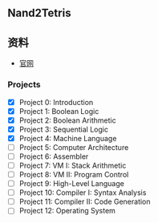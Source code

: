 ## Nand2Tetris

## 资料
- [官网](https://www.nand2tetris.org/)

### Projects
- [X] Project 0: Introduction
- [X] Project 1: Boolean Logic
- [X] Project 2: Boolean Arithmetic
- [X] Project 3: Sequential Logic
- [X] Project 4: Machine Language
- [ ] Project 5: Computer Architecture
- [ ] Project 6: Assembler
- [ ] Project 7: VM I: Stack Arithmetic
- [ ] Project 8: VM II: Program Control
- [ ] Project 9: High-Level Language
- [ ] Project 10: Compiler I: Syntax Analysis
- [ ] Project 11: Compiler II: Code Generation
- [ ] Project 12: Operating System